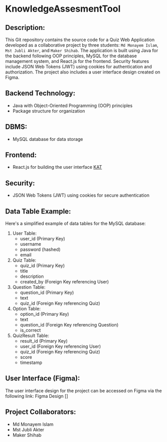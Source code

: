# KnowledgeAssesmentTool

## Description:

This Git repository contains the source code for a Quiz Web Application developed as a collaborative project by three students: `Md Monayem Islam`, `Mst Jubli Akter`, and `Maker Shihab`. The application is built using Java for the backend following OOP principles, MySQL for the database management system, and React.js for the frontend. Security features include JSON Web Tokens (JWT) using cookies for authentication and authorization. The project also includes a user interface design created on Figma.

## Backend Technology:

- Java with Object-Oriented Programming (OOP) principles
- Package structure for organization

## DBMS:

- MySQL database for data storage

## Frontend:

- React.js for building the user interface [KAT](https://kat-ms.netlify.app/#/login)

## Security:

- JSON Web Tokens (JWT) using cookies for secure authentication

## Data Table Example:

Here's a simplified example of data tables for the MySQL database:

1. User Table:
   - user_id (Primary Key)
   - username
   - password (hashed)
   - email
2. Quiz Table:
   - quiz_id (Primary Key)
   - title
   - description
   - created_by (Foreign Key referencing User)
3. Question Table:
   - question_id (Primary Key)
   - text
   - quiz_id (Foreign Key referencing Quiz)
4. Option Table:
   - option_id (Primary Key)
   - text
   - question_id (Foreign Key referencing Question)
   - is_correct
5. QuizResult Table:
   - result_id (Primary Key)
   - user_id (Foreign Key referencing User)
   - quiz_id (Foreign Key referencing Quiz)
   - score
   - timestamp

## User Interface (Figma):

The user interface design for the project can be accessed on Figma via the following link: Figma Design []

## Project Collaborators:

- Md Monayem Islam
- Mst Jubli Akter
- Maker Shihab
